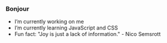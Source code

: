 ### Bonjour

- I’m currently working on me
- I’m currently learning JavaScript and CSS
- Fun fact: "Joy is just a lack of information." - Nico Semsrott


<!-- **grausche/grausche** is a repository because its `README.md` (this file) appears on your GitHub profile. -->
